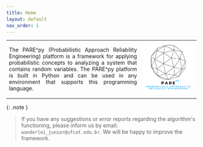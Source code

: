 ```yaml
---
title: Home
layout: default
nav_order: 1
---
```


<table>
  <tr>
    <td style="width:70%;"><p align="justify">The PARE^py (Probabilistic Approach Reliability Engineering) platform is a framework for applying probabilistic concepts to analyzing a system that contains random variables. The PARE^py platform is built in Python and can be used in any environment that supports this programming language.</p></td>
    <td style="width:30%;"><img src = "assets/images/logo.png"/></td>  
  </tr>
</table>  

{: .note }
> If you have any suggestions or error reports regarding the algorithm's functioning, please inform us by email: `wanderlei_junior@ufcat.edu.br`. We will be happy to improve the framework.

